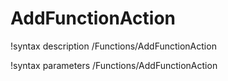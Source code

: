 <!-- MOOSE Documentation Stub: Remove this when content is added. -->

# AddFunctionAction
!syntax description /Functions/AddFunctionAction

!syntax parameters /Functions/AddFunctionAction
